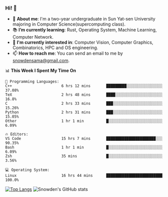 ### Hi! 👋

+ :school: **About me**: I'm a two-year undergraduate in Sun Yat-sen University majoring in Computer Science(supercomputing class).
+ :books: **I’m currently learning**: Rust, Operating System, Machine Learning, Computer Network.
+ :lollipop: **I'm currently interested in**: Computer Vision, Computer Graphics, Combinatorics, HPC and OS engineering.
+ 📫 **How to reach me**: You can send an email to me by snowdensama@gmail.com.

<!--START_SECTION:waka-->
📊 **This Week I Spent My Time On** 

```text
💬 Programming Languages: 
C++                      6 hrs 12 mins       █████████░░░░░░░░░░░░░░░░   37.08% 
TeX                      2 hrs 48 mins       ████░░░░░░░░░░░░░░░░░░░░░   16.8% 
C                        2 hrs 33 mins       ███░░░░░░░░░░░░░░░░░░░░░░   15.26% 
Python                   2 hrs 31 mins       ███░░░░░░░░░░░░░░░░░░░░░░   15.05% 
Other                    1 hr 1 min          █░░░░░░░░░░░░░░░░░░░░░░░░   6.09%

🔥 Editors: 
VS Code                  15 hrs 7 mins       ██████████████████████░░░   90.35% 
Bash                     1 hr 1 min          █░░░░░░░░░░░░░░░░░░░░░░░░   6.09% 
Zsh                      35 mins             █░░░░░░░░░░░░░░░░░░░░░░░░   3.56%

💻 Operating System: 
Linux                    16 hrs 44 mins      █████████████████████████   100.0%

```


<!--END_SECTION:waka-->


[![Top Langs](https://github-readme-stats.vercel.app/api/top-langs/?username=lixk28&langs_count=8&layout=compact&hide_border=true)](https://github.com/lixk28/github-readme-stats)
![Snowden's GitHub stats](https://github-readme-stats.vercel.app/api?username=lixk28&show_icons=true&hide_border=true&count_private=true)



<!--
**lixk28/lixk28** is a ✨ _special_ ✨ repository because its `README.md` (this file) appears on your GitHub profile.

Here are some ideas to get you started:

- 🔭 I’m currently working on ...
- 🌱 I’m currently learning ...
- 👯 I’m looking to collaborate on ...
- 🤔 I’m looking for help with ...
- 💬 Ask me about ...
- 📫 How to reach me: ...
- 😄 Pronouns: ...
- ⚡ Fun fact: ...
  -->
